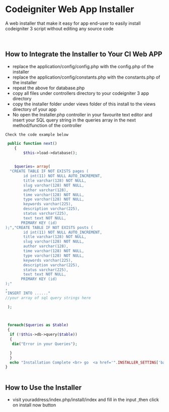 # Codeigniter Web App Installer

<p>A web installer that make it easy for app end-user to easily install codeigniter 3 script without editing any source code</p>

<br>


## How to Integrate the Installer to Your CI Web APP
<ul>
	<li>replace the application/config/config.php with the config.php of the installer</li>
	<li>replace the application/config/constants.php with the constants.php of the installer</li>
	<li>repeat the above for database.php</li>
	<li>copy all files under controllers directory to your codeigniter 3 app directory</li>
	<li>copy the installer folder under views folder of this install to the views directory of your app</li>
	<li>No open the Installer.php controller in your favourite text editor and insert your SQL query string in the queries array in the next method/function of the controller</li>
	</ul>

	Check the code example below
```php
 public function next()
    {
        $this->load->database();

   
    $queries= array(
  "CREATE TABLE IF NOT EXISTS pages (
        id int(11) NOT NULL AUTO_INCREMENT,
        title varchar(128) NOT NULL,
        slug varchar(128) NOT NULL,
        author varchar(128),
        time varchar(128) NOT NULL,
        type varchar(128) NOT NULL,
        keywords varchar(225),
        description varchar(225),
        status varchar(225),
        text text NOT NULL,
       PRIMARY KEY (id)
);","CREATE TABLE IF NOT EXISTS posts (
        id int(11) NOT NULL AUTO_INCREMENT,
        title varchar(128) NOT NULL,
        slug varchar(128) NOT NULL,
        author varchar(128),
        time varchar(128) NOT NULL,
        type varchar(128) NOT NULL,
        keywords varchar(225),
        description varchar(225),
        status varchar(225),
        text text NOT NULL,
       PRIMARY KEY (id)
);"
,
"INSERT INTO ......"
//your array of sql query strings here

 );
  


 foreach($queries as $table)
 {
  if (!$this->db->query($table))
  {
   die("Error in your Queries");

  }
  }
  echo "Installation Complete <br> go  <a href='".INSTALLER_SETTING['base_url']."'>Home</a>";
}
   
```

## How to Use the Installer
<ul>
<li>visit youraddress/index.php/install/index  and fill in the input ,then click on install now button</li></ul>

